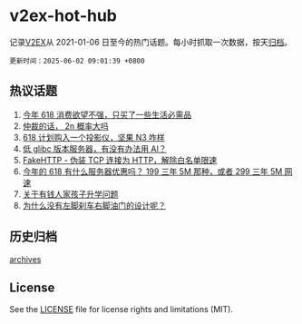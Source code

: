 # v2ex-hot-hub

 记录[V2EX](https://www.v2ex.com/)从 2021-01-06 日至今的热门话题。每小时抓取一次数据，按天[归档](archives)。

`更新时间：2025-06-02 09:01:39 +0800`

## 热议话题

1. [今年 618 消费欲望不强，只买了一些生活必需品](https://www.v2ex.com/t/1135708)
1. [仲裁的话， 2n 概率大吗](https://www.v2ex.com/t/1135704)
1. [618 计划购入一个投影仪，坚果 N3 咋样](https://www.v2ex.com/t/1135731)
1. [低 glibc 版本服务器，有没有办法用 AI？](https://www.v2ex.com/t/1135699)
1. [FakeHTTP - 伪装 TCP 连接为 HTTP，解除白名单限速](https://www.v2ex.com/t/1135702)
1. [今年的 618 有什么服务器优惠吗？ 199 三年 5M 那种，或者 299 三年 5M 网速](https://www.v2ex.com/t/1135682)
1. [关于有钱人家孩子升学问题](https://www.v2ex.com/t/1135751)
1. [为什么没有左脚刹车右脚油门的设计呢？](https://www.v2ex.com/t/1135739)

## 历史归档

[archives](archives)

## License

See the [LICENSE](LICENSE) file for license rights and limitations (MIT).
